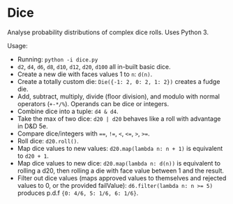 # Dice
Analyse probability distributions of complex dice rolls. Uses Python 3.

Usage:
* Running: `python -i dice.py`
* `d2`, `d4`, `d6`, `d8`, `d10`, `d12`, `d20`, `d100` all in-built basic dice.
* Create a new die with faces values 1 to `n`: `d(n)`.
* Create a totally custom die: `Die({-1: 2, 0: 2, 1: 2})` creates a fudge die.
* Add, subtract, multiply, divide (floor division), and modulo with normal operators (`+-*/%`). Operands can be dice or integers.
* Combine dice into a tuple: `d4 & d4`.
* Take the max of two dice: `d20 | d20` behaves like a roll with advantage in D&D 5e.
* Compare dice/integers with `==`, `!=`, `<`, `<=`, `>`, `>=`.
* Roll dice: `d20.roll()`.
* Map dice values to new values: `d20.map(lambda n: n + 1)` is equivalent to `d20 + 1`.
* Map dice values to new dice: `d20.map(lambda n: d(n))` is equivalent to rolling a d20, then rolling a die with face value between 1 and the result.
* Filter out dice values (maps approved values to themselves and rejected values to 0, or the provided failValue): `d6.filter(lambda n: n >= 5)` produces p.d.f `{0: 4/6, 5: 1/6, 6: 1/6}`.
